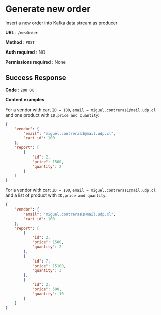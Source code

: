 # Generate new order

Insert a new order into Kafka data stream as producer

**URL** : `/newOrder`

**Method** : `POST`

**Auth required** : NO

**Permissions required** : None

## Success Response

**Code** : `200 OK`

**Content examples**

For a vendor with cart `ID = 100`, `email = miguel.contreras1@mail.udp.cl` and one product with `ID,price and quantity`:

```json
{
    "vendor": {
        "email": "miguel.contreras1@mail.udp.cl",
        "cart_id": 100
    },
    "report": [
        {
            "id": 2,
            "price": 1500,
            "quantity": 2
        }
    ]
}
```

For a vendor with cart `ID = 100`, `email = miguel.contreras1@mail.udp.cl` and a list of product with `ID,price and quantity`:

```json
{
    "vendor": {
        "email": "miguel.contreras1@mail.udp.cl",
        "cart_id": 100
    },
    "report": [
        {
            "id": 2,
            "price": 1500,
            "quantity": 2
        },
        {
            "id": 7,
            "price": 15100,
            "quantity": 3
        },
        {
            "id": 2,
            "price": 500,
            "quantity": 10
        }
    ]
}
```
